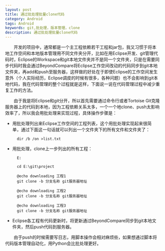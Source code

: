 ```yaml
---
layout: post
title: 通过批处理批量clone代码
category: Android
tags: Android
keywords: git,批处理，版本管理，clone
description: 通过批处理批量clone代码
---
```


&emsp;&emsp;开发的项目中，通常都是一个主工程依赖若干工程和jar包，我又习惯于将本地工作空间和本地版本管理用不同文件夹分开，比如在用Eclipse开发、git管理代码时，Eclipse的Workspace和git本地文件夹并不是同一个文件夹，只是在需要同步代码时我会通过BeyondCompare将Eclipse工作空间改动的代码同步到git本地文件夹，再add和push至服务器，这样做的好处在于即使Eclipse的工作空间发生意外（个人实际经历，Eclipse调皮的时候有很多，各种问题）也不会影响到git本地代码，我在代码管理的整个过程就是这样，下面说一说在代码管理过程中减少重复工作的方法。

&emsp;&emsp;由于我是将Eclipse和git分开，所以首先需要通过命令行或者Tortoise Git克隆服务器上的代码到本地，因为工程依赖关系太多，一个一个地clone、push太影响效率了，所以我会用批处理来实现过程，具体操作步骤是：

- 用批处理列出来Eclipse工作空间的工程列表，这个用批处理实现起来很简单，通过下面这一句话就可以列出一个文件夹下的所有文件和文件夹了：

		dir /b /on >list.txt

- 用批处理，clone上一步列出的所有工程：

		E:
	
		cd E:\git\project
		
		@echo downloading 工程1
		git clone -b 分支名称 git服务器地址
		
		@echo downloading 工程2
		git clone -b 分支名称 git服务器地址
	
		@echo downloading 工程3
		git clone -b 分支名称 git服务器地址

- Eclipse各工程有代码更新时，将更新通过BeyondCompare同步到git本地文件夹，然后push代码到服务器。

&emsp;&emsp;由于push的时候需要写日志，用脚本操作会相对麻烦些，如果想通过脚本将代码版本管理自动化，用Python会比批处理更好。

